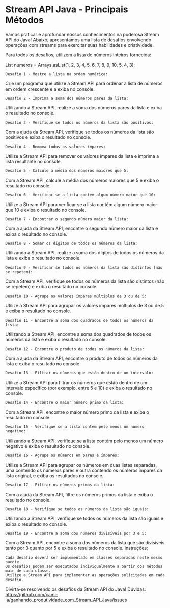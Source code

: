 # Stream API Java - Principais Métodos

Vamos praticar e aprofundar nossos conhecimentos na poderosa Stream API do Java!
Abaixo, apresentamos uma lista de desafios envolvendo operações com streams para exercitar suas habilidades e criatividade.

Para todos os desafios, utilizem a lista de números inteiros fornecida:

List<Integer> numeros = Arrays.asList(1, 2, 3, 4, 5, 6, 7, 8, 9, 10, 5, 4, 3);

    Desafio 1 - Mostre a lista na ordem numérica:

Crie um programa que utilize a Stream API para ordenar a lista de números em ordem crescente e a exiba no console.

    Desafio 2 - Imprima a soma dos números pares da lista:

Utilizando a Stream API, realize a soma dos números pares da lista e exiba o resultado no console.

    Desafio 3 - Verifique se todos os números da lista são positivos:

Com a ajuda da Stream API, verifique se todos os números da lista são positivos e exiba o resultado no console.

    Desafio 4 - Remova todos os valores ímpares:

Utilize a Stream API para remover os valores ímpares da lista e imprima a lista resultante no console.

    Desafio 5 - Calcule a média dos números maiores que 5:

Com a Stream API, calcule a média dos números maiores que 5 e exiba o resultado no console.

    Desafio 6 - Verificar se a lista contém algum número maior que 10:

Utilize a Stream API para verificar se a lista contém algum número maior que 10 e exiba o resultado no console.

    Desafio 7 - Encontrar o segundo número maior da lista:

Com a ajuda da Stream API, encontre o segundo número maior da lista e exiba o resultado no console.

    Desafio 8 - Somar os dígitos de todos os números da lista:

Utilizando a Stream API, realize a soma dos dígitos de todos os números da lista e exiba o resultado no console.

    Desafio 9 - Verificar se todos os números da lista são distintos (não se repetem):

Com a Stream API, verifique se todos os números da lista são distintos (não se repetem) e exiba o resultado no console.

    Desafio 10 - Agrupe os valores ímpares múltiplos de 3 ou de 5:

Utilize a Stream API para agrupar os valores ímpares múltiplos de 3 ou de 5 e exiba o resultado no console.

    Desafio 11 - Encontre a soma dos quadrados de todos os números da lista:

Utilizando a Stream API, encontre a soma dos quadrados de todos os números da lista e exiba o resultado no console.

    Desafio 12 - Encontre o produto de todos os números da lista:

Com a ajuda da Stream API, encontre o produto de todos os números da lista e exiba o resultado no console.

    Desafio 13 - Filtrar os números que estão dentro de um intervalo:

Utilize a Stream API para filtrar os números que estão dentro de um intervalo específico (por exemplo, entre 5 e 10) e exiba o resultado no console.

    Desafio 14 - Encontre o maior número primo da lista:

Com a Stream API, encontre o maior número primo da lista e exiba o resultado no console.

    Desafio 15 - Verifique se a lista contém pelo menos um número negativo:

Utilizando a Stream API, verifique se a lista contém pelo menos um número negativo e exiba o resultado no console.

    Desafio 16 - Agrupe os números em pares e ímpares:

Utilize a Stream API para agrupar os números em duas listas separadas, uma contendo os números pares e outra contendo os números ímpares da lista original, e exiba os resultados no console.

    Desafio 17 - Filtrar os números primos da lista:

Com a ajuda da Stream API, filtre os números primos da lista e exiba o resultado no console.

    Desafio 18 - Verifique se todos os números da lista são iguais:

Utilizando a Stream API, verifique se todos os números da lista são iguais e exiba o resultado no console.

    Desafio 19 - Encontre a soma dos números divisíveis por 3 e 5:

Com a Stream API, encontre a soma dos números da lista que são divisíveis tanto por 3 quanto por 5 e exiba o resultado no console.
Instruções:

    Cada desafio deverá ser implementado em classes separadas neste mesmo pacote.
    Os desafios podem ser executados individualmente a partir dos métodos main de cada classe.
    Utilize a Stream API para implementar as operações solicitadas em cada desafio.

Divirta-se resolvendo os desafios da Stream API do Java!
Dúvidas: https://github.com/cami-la/ganhando_produtividade_com_Stream_API_Java/issues